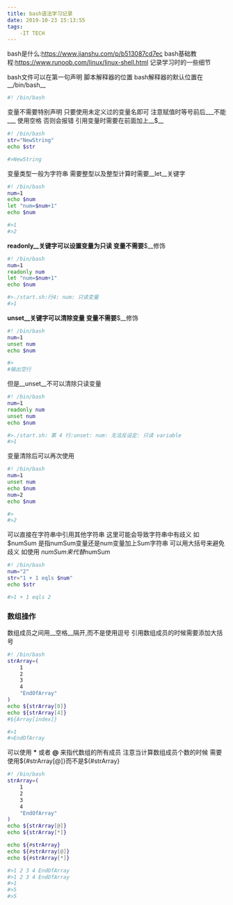 ```yaml
---
title: bash语法学习记录
date: 2019-10-23 15:13:55
tags:
	-IT TECH
---
```


bash是什么:https://www.jianshu.com/p/b513087cd7ec
bash基础教程:https://www.runoob.com/linux/linux-shell.html
记录学习时的一些细节

bash文件可以在第一句声明 脚本解释器的位置
bash解释器的默认位置在__/bin/bash__
```bash
#! /bin/bash
```
变量不需要特别声明 只要使用未定义过的变量名即可
注意赋值时等号前后___不能___ 使用空格 否则会报错
引用变量时需要在前面加上__$__
```bash
#! /bin/bash
str="NewString"
echo $str

#>NewString
```
变量类型一般为字符串 需要整型以及整型计算时需要__let__关键字
```bash
#! /bin/bash
num=1
echo $num
let "num=$num+1"
echo $num

#>1
#>2
```
__readonly__关键字可以设置变量为只读
变量不需要__$__修饰
```bash
#! /bin/bash
num=1
readonly num
let "num=$num+1"
echo $num

#>./start.sh:行4: num: 只读变量
#>1
```
__unset__关键字可以清除变量
变量不需要__$__修饰
```bash
#! /bin/bash
num=1
unset num
echo $num

#>
#输出空行
```
但是__unset__不可以清除只读变量
```bash
#! /bin/bash
num=1
readonly num
unset num
echo $num

#>./start.sh: 第 4 行:unset: num: 无法反设定: 只读 variable
#>1
```
变量清除后可以再次使用
```bash
#! /bin/bash
num=1
unset num
echo $num
num=2
echo $num

#>
#>2
```
可以直接在字符串中引用其他字符串
这里可能会导致字符串中有歧义
如 $numSum 是指numSum变量还是num变量加上Sum字符串
可以用大括号来避免歧义
如使用 ${num}Sum 来代替$numSum 
```bash
#! /bin/bash
num="2"
str="1 + 1 eqls $num"
echo $str

#>1 + 1 eqls 2
```
### 数组操作
数组成员之间用__空格__隔开,而不是使用逗号
引用数组成员的时候需要添加大括号
```bash
#! /bin/bash
strArray=(
	1
	2
	3
	4
	"EndOfArray"
)
echo ${strArray[0]}
echo ${strArray[4]}
#${Array[index]}

#>1
#>EndOfArray
```
可以使用 __*__ 或者 __@__ 来指代数组的所有成员
注意当计算数组成员个数的时候 需要使用${#strArray[@]}而不是${#strArray}
```bash
#! /bin/bash
strArray=(
	1
	2
	3
	4
	"EndOfArray"
)
echo ${strArray[@]}
echo ${strArray[*]}

echo ${#strArray}
echo ${#strArray[@]}
echo ${#strArray[*]}

#>1 2 3 4 EndOfArray
#>1 2 3 4 EndOfArray
#>1
#>5
#>5
```
